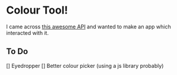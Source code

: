 # Colour Tool!

I came across [this awesome API](https://www.thecolorapi.com/) and wanted to make an app which interacted with it.

## To Do

[] Eyedropper
[] Better colour picker (using a js library probably)
